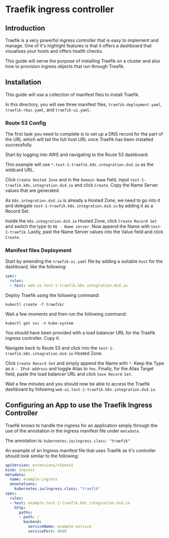 # Traefik ingress controller

## Introduction
Traefik is a very powerful ingress controller that is easy to implement and manage.
One of it's highlight features is that it offers a dashboard that visualises your hosts and offers health checks.

This guide will serve the purpose of installing Traefik on a cluster and also how to provision ingress objects that run through Treafik.

## Installation
This guide will use a collection of manifest files to install Traefik.

In this directory, you will see three manifest files, `traefik-deployment.yaml`, `traefik-rbac.yaml`, and `traefik-ui.yaml`.


### Route 53 Config

The first task you need to complete is to set up a DNS record for the part of the URL which will tail the full host URL once Traefik has been installed successfully.

Start by logging into AWS and navigating to the Route 53 dashboard.

This example will use `*.test-1-traefik.k8s.integration.dsd.io` as the wildcard URL.

Click `Create Hosted Zone` and in the `Domain Name` field, input `test-1-traefik.k8s.integration.dsd.io` and click `Create`. Copy the Name Server values that are generated.

As `k8s.integration.dsd.io` is already a Hosted Zone, we need to go into it and delegate `test-1-traefik.k8s.integration.dsd.io` by adding it as a Record Set.

Inside the `k8s.integration.dsd.io` Hosted Zone, click `Create Record Set` and switch the type to `NS - Name server`. Now append the Name with `test-1-traefik`. Lastly, past the Name Server values into the Value field and click `Create`.

### Manifest files Deployment

Start by amending the `traefik-ui.yaml` file by adding a suitable `host` for the dashboard, like the following:
```yaml
spec:
  rules:
  - host: web-ui.test-1-traefik.k8s.integration.dsd.io
```

Deploy Traefik using the following command:
```
kubectl create -f traefik/ 
```
Wait a few moments and then run the following command:
```
kubectl get svc -n kube-system
```
You should have been provided with a load balancer URL for the Traefik ingress controller. Copy it.

Navigate back to Route 53 and click into the `test-1-traefik.k8s.integration.dsd.io` Hosted Zone.

Click `Create Record Set` and simply append the Name with `*`. Keep the Type as `A - IPv4 address` and toggle Alias to `Yes`. Finally, for the Alias Target field, paste the load balancer URL and click `Save Record Set`.

Wait a few minutes and you should now be able to access the Traefik dashboard by following `web-ui.test-1-traefik.k8s.integration.dsd.io`.

## Configuring an App to use the Traefik Ingress Controller

Traefik knows to handle the ingress for an application simply through the use of the annotation in the ingress manifest file under `metadata`.

The annotation is:
`kubernetes.io/ingress.class: "traefik"`

An example of an Ingress manifest file that uses Traefik as it's controller should look similar to the following:
```yaml
apiVersion: extensions/v1beta1
kind: Ingress
metadata:
  name: example-ingress
  annotations:
    kubernetes.io/ingress.class: "traefik"
spec:
  rules:
  - host: example.test-1-traefik.k8s.integration.dsd.io
    http:
      paths:
      - path: /
        backend:
          serviceName: example-service
          servicePort: 8000
```


